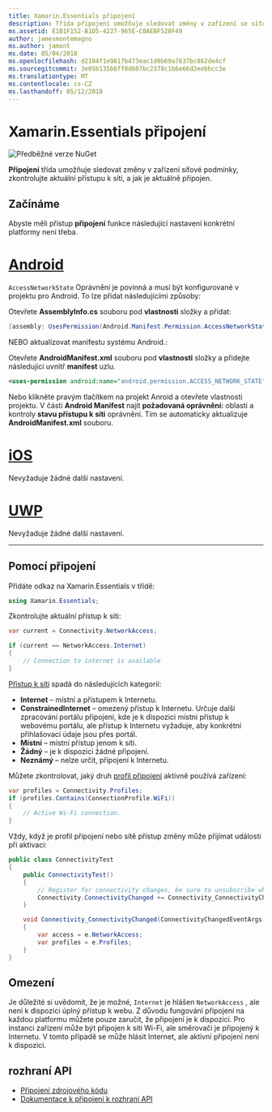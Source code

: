 ```yaml
---
title: Xamarin.Essentials připojení
description: Třída připojení umožňuje sledovat změny v zařízení se síťové podmínky, zkontrolujte aktuální přístup k síti a jak je aktuálně připojen.
ms.assetid: E1B1F152-B1D5-4227-965E-C0AEBF528F49
author: jamesmontemagno
ms.author: jamont
ms.date: 05/04/2018
ms.openlocfilehash: d2184f1e9817b473eac1d0b69a7637bc862de4cf
ms.sourcegitcommit: 3e05b135b6ff0d607bc2378c1b6e66d2eebbcc3e
ms.translationtype: MT
ms.contentlocale: cs-CZ
ms.lasthandoff: 05/12/2018
---
```

# <a name="xamarinessentials-connectivity"></a>Xamarin.Essentials připojení

![Předběžné verze NuGet](~/media/shared/pre-release.png)

**Připojení** třída umožňuje sledovat změny v zařízení síťové podmínky, zkontrolujte aktuální přístupu k síti, a jak je aktuálně připojen.

## <a name="getting-started"></a>Začínáme

Abyste měli přístup **připojení** funkce následující nastavení konkrétní platformy není třeba.

# <a name="androidtabandroid"></a>[Android](#tab/android)

`AccessNetworkState` Oprávnění je povinná a musí být konfigurované v projektu pro Android. To lze přidat následujícími způsoby:

Otevřete **AssemblyInfo.cs** souboru pod **vlastnosti** složky a přidat:

```csharp
[assembly: UsesPermission(Android.Manifest.Permission.AccessNetworkState)]
```

NEBO aktualizovat manifestu systému Android.:

Otevřete **AndroidManifest.xml** souboru pod **vlastnosti** složky a přidejte následující uvnitř **manifest** uzlu.

```xml
<uses-permission android:name="android.permission.ACCESS_NETWORK_STATE" />
```

Nebo klikněte pravým tlačítkem na projekt Anroid a otevřete vlastnosti projektu. V části **Android Manifest** najít **požadovaná oprávnění:** oblasti a kontroly **stavu přístupu k síti** oprávnění. Tím se automaticky aktualizuje **AndroidManifest.xml** souboru.

# <a name="iostabios"></a>[iOS](#tab/ios)

Nevyžaduje žádné další nastavení.

# <a name="uwptabuwp"></a>[UWP](#tab/uwp)

Nevyžaduje žádné další nastavení.

-----

## <a name="using-connectivity"></a>Pomocí připojení

Přidáte odkaz na Xamarin.Essentials v třídě:

```csharp
using Xamarin.Essentials;
```

Zkontrolujte aktuální přístup k síti:

```csharp
var current = Connectivity.NetworkAccess;

if (current == NetworkAccess.Internet)
{
    // Connection to internet is available
}
```

[Přístup k síti](xref:Xamarin.Essentials.NetworkAccess) spadá do následujících kategorií:

* **Internet** – místní a přístupem k Internetu.
* **ConstrainedInternet** – omezený přístup k Internetu. Určuje další zpracování portálu připojení, kde je k dispozici místní přístup k webovému portálu, ale přístup k Internetu vyžaduje, aby konkrétní přihlašovací údaje jsou přes portál.
* **Místní** – místní přístup jenom k síti.
* **Žádný** – je k dispozici žádné připojení.
* **Neznámý** – nelze určit, připojení k Internetu.

Můžete zkontrolovat, jaký druh [profil připojení](xref:Xamarin.Essentials.ConnectionProfile) aktivně používá zařízení:

```csharp
var profiles = Connectivity.Profiles;
if (profiles.Contains(ConnectionProfile.WiFi))
{
    // Active Wi-Fi connection.
}
```

Vždy, když je profil připojení nebo sítě přístup změny může přijímat události při aktivaci:

```csharp
public class ConnectivityTest
{
    public ConnectivityTest()
    {
        // Register for connectivity changes, be sure to unsubscribe when finished
        Connectivity.ConnectivityChanged += Connectivity_ConnectivityChanged;
    }

    void Connectivity_ConnectivityChanged(ConnectivityChangedEventArgs  e)
    {
        var access = e.NetworkAccess;
        var profiles = e.Profiles;
    }
}
```

## <a name="limitations"></a>Omezení

Je důležité si uvědomit, že je možné, `Internet` je hlášen `NetworkAccess` , ale není k dispozici úplný přístup k webu. Z důvodu fungování připojení na každou platformu můžete pouze zaručit, že připojení je k dispozici. Pro instanci zařízení může být připojen k síti Wi-Fi, ale směrovači je připojený k Internetu. V tomto případě se může hlásit Internet, ale aktivní připojení není k dispozici.

## <a name="api"></a>rozhraní API

* [Připojení zdrojového kódu](https://github.com/xamarin/Essentials/tree/master/Xamarin.Essentials/Connectivity)
* [Dokumentace k připojení k rozhraní API](xref:Xamarin.Essentials.Connectivity)
